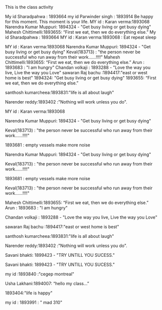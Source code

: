 This is the class activity

My id Sharadpahwa : 1893664
my id Parwinder singh  : 1893914 Be happy for this moment. This moment is your life.
MY id : Karan verma:1893068
Narendra Kumar Muppuri: 1894324 - "Get busy living or get busy dying"
Mahesh Chittimelli:1893655: “First we eat, then we do everything else.”
My id Sharadpahwa : 1893664
MY id : Karan verma:1893068 : Eat repeat sleep

MY id : Karan verma:1893068
Narendra Kumar Muppuri: 1894324 - "Get busy living or get busy dying"
Keval(183713) : "the person never be successful who run away from their work......!!!!"
Mahesh Chittimelli:1893655: “First we eat, then we do everything else.”
Arun : 1893683 : "I am hungry"
Chandan volkaji : 1893288 - "Love the way you live, Live the way you Love"
sawaran Raj bachu :1894417:"east or west home is best"
1894324: "Get busy living or get busy dying"
1893655: “First we eat, then we do everything else.”




santhosh kumarcheea:1893831:"life is all about laugh"




Narender reddy:1893402 :"Nothing will work unless you do".

MY id : Karan verma:1893068


Narendra Kumar Muppuri: 1894324 - "Get busy living or get busy dying"




Keval(183713) : "the person never be successful who run away from their work......!!!!"

1893681 : empty vessels make more noise



Narendra Kumar Muppuri: 1894324 - "Get busy living or get busy dying"




Keval(183713) : "the person never be successful who run away from their work......!!!!"

1893681 : empty vessels make more noise





Keval(183713) : "the person never be successful who run away from their work......!!!!"





Mahesh Chittimelli:1893655: “First we eat, then we do everything else.”
Arun : 1893683 : "I am hungry"


Chandan volkaji : 1893288 - "Love the way you live, Live the way you Love"






sawaran Raj bachu :1894417:"east or west home is best"



santhosh kumarcheea:1893831:"life is all about laugh"




Narender reddy:1893402 :"Nothing will work unless you do".





Savani bhakti: 1899423 - "TRY UNTILL YOU SUCESS."






Savani bhakti: 1899423 - "TRY UNTILL YOU SUCESS."



my id :1893840 :"cegep montreal"



Usha Lakhani:1894007: “hello my class...”

1893404:"life is happy"


























































my id : 1893991 : " mad 310"
